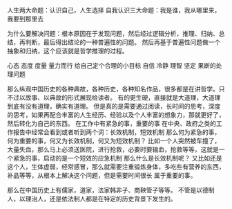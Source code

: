 

人生两大命题：认识自己，人生选择
自我认识三大命题：我是谁，我从哪里来，我要到那里去

为什么要解决问题：根本原因在于发现问题，然后经过逻辑分析，推理、归纳、总结，再判断，最后得出结论的一种普遍性的问题。
然后再基于普遍性问题做一个抽象和归纳，这个应该就是哲学推理的过程。

心态 态度 度量 量力而行 给自己定个合理的小目标 
自信 冷静 理智  坚定  果断的处理问题

那么纵观中国历史的各种典故，各种历史，各种知名作品，很多都是在讲哲学。只不过以故事、以典故的形式展现给读者。
有的更生硬，直接就是大道理，大道理到底有没有道理，确实有道理。
但是真的是需要通过阅读，长时间的思考，深度的思考，如果再配合丰富的人生经历、经验以及个人丰富的想象力，那就更好了，然后转化为自己的东西。
在工作中有紧急的事，重要的事
在中央、政府之类的工作报告中经常会看到或者听到两个词：长效机制，短效机制
那么何为紧急的事，何为重要的事，何又为长效机制，何又为短效机制？
比如一个人突然被车撞了，大量失血，那么马上必须送医院，进行抢救，必要时要输血，抢救等等，这就是一个紧急的事，启动的是一个短效的应急机制
那么什么是长效机制呢？
又比如还是这个人，生体虚弱，经常感冒，那么就需要注重锻炼身体，多吃些有营养的东西，补品等等，从根本上解决这个问题，但是需要时间很长
属于重要的事。

那么在中国历史上有儒家，道家，法家韩非子、商鞅管子等等。
不管是以德制人，以理治人，还是依法制人都是在特定的历史背景下发生的。
